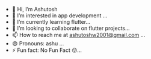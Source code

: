 - 👋 Hi, I’m Ashutosh
- 👀 I’m interested in app development ...
- 🌱 I’m currently learning  flutter...
- 💞️ I’m looking to collaborate on  flutter projects...
- 📫 How to reach me at ashutoshw2001@gmail.com ...
- 😄 Pronouns: ashu ...
- ⚡ Fun fact: No Fun Fact 😜...

<!---
ashutosh-1508/ashutosh-1508 is a ✨ special ✨ repository because its `README.md` (this file) appears on your GitHub profile.
You can click the Preview link to take a look at your changes.
--->
